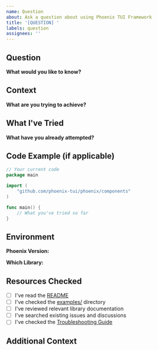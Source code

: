 ```yaml
---
name: Question
about: Ask a question about using Phoenix TUI Framework
title: '[QUESTION] '
labels: question
assignees: ''
---
```


## Question

**What would you like to know?**

<!-- Example: How do I implement syntax highlighting in TextInput? -->

## Context

**What are you trying to achieve?**

<!-- Example: I'm building a code editor TUI and need syntax highlighting -->

## What I've Tried

**What have you already attempted?**

<!-- Example: I tried using the public cursor API but I'm not sure how to apply colors -->

## Code Example (if applicable)

```go
// Your current code
package main

import (
    "github.com/phoenix-tui/phoenix/components"
)

func main() {
    // What you've tried so far
}
```

## Environment

**Phoenix Version:**
<!-- Example: v0.1.0-beta.1 -->

**Which Library:**
<!-- Example: phoenix/components -->

## Resources Checked

- [ ] I've read the [README](../README.md)
- [ ] I've checked the [examples/](../examples/) directory
- [ ] I've reviewed relevant library documentation
- [ ] I've searched existing issues and discussions
- [ ] I've checked the [Troubleshooting Guide](../docs/dev/TROUBLESHOOTING.md)

## Additional Context

<!-- Any other information that might help answer your question -->
